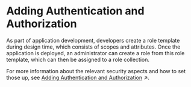 <!-- loio661200883d954521b65eacd0b55818b1 -->

# Adding Authentication and Authorization

As part of application development, developers create a role template during design time, which consists of scopes and attributes. Once the application is deployed, an administrator can create a role from this role template, which can then be assigned to a role collection.

For more information about the relevant security aspects and how to set those up, see [Adding Authentication and Authorization](https://help.sap.com/viewer/65de2977205c403bbc107264b8eccf4b/Cloud/en-US/419ae2ef1ddd49dca9eb65af2d67c6ec.html "Developers create authorization information for business users in their environment and deploy this information in an application. They make this available to administrators, who complete the authorization setup and assign the authorizations to business users.") :arrow_upper_right:.

